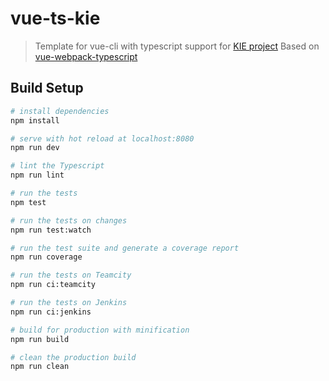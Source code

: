 # vue-ts-kie

> Template for vue-cli with typescript support for [KIE project](https://github.com/kie-project) 
> Based on [vue-webpack-typescript](https://github.com/ducksoupdev/vue-webpack-typescript)

## Build Setup

``` bash
# install dependencies
npm install

# serve with hot reload at localhost:8080
npm run dev

# lint the Typescript
npm run lint

# run the tests
npm test

# run the tests on changes
npm run test:watch

# run the test suite and generate a coverage report
npm run coverage

# run the tests on Teamcity
npm run ci:teamcity

# run the tests on Jenkins
npm run ci:jenkins

# build for production with minification
npm run build

# clean the production build
npm run clean
```
